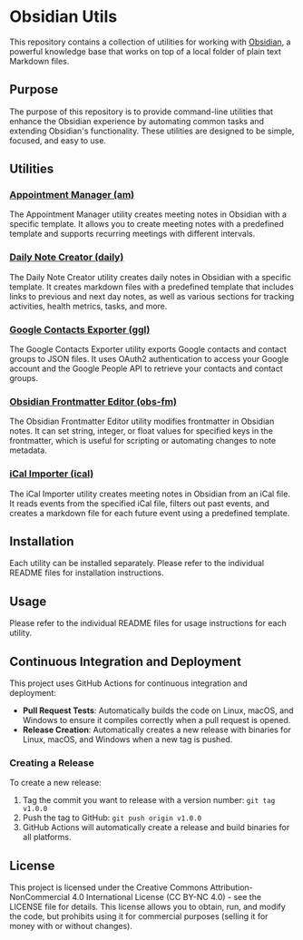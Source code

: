 # Obsidian Utils

This repository contains a collection of utilities for working with [Obsidian](https://obsidian.md/), a powerful knowledge base that works on top of a local folder of plain text Markdown files.

## Purpose

The purpose of this repository is to provide command-line utilities that enhance the Obsidian experience by automating common tasks and extending Obsidian's functionality. These utilities are designed to be simple, focused, and easy to use.

## Utilities

### [Appointment Manager (am)](cmd/am/README.md)

The Appointment Manager utility creates meeting notes in Obsidian with a specific template. It allows you to create meeting notes with a predefined template and supports recurring meetings with different intervals.

### [Daily Note Creator (daily)](cmd/daily/README.md)

The Daily Note Creator utility creates daily notes in Obsidian with a specific template. It creates markdown files with a predefined template that includes links to previous and next day notes, as well as various sections for tracking activities, health metrics, tasks, and more.

### [Google Contacts Exporter (ggl)](cmd/ggl/README.md)

The Google Contacts Exporter utility exports Google contacts and contact groups to JSON files. It uses OAuth2 authentication to access your Google account and the Google People API to retrieve your contacts and contact groups.

### [Obsidian Frontmatter Editor (obs-fm)](cmd/obs-fm/README.md)

The Obsidian Frontmatter Editor utility modifies frontmatter in Obsidian notes. It can set string, integer, or float values for specified keys in the frontmatter, which is useful for scripting or automating changes to note metadata.

### [iCal Importer (ical)](cmd/ical/README.md)

The iCal Importer utility creates meeting notes in Obsidian from an iCal file. It reads events from the specified iCal file, filters out past events, and creates a markdown file for each future event using a predefined template.

## Installation

Each utility can be installed separately. Please refer to the individual README files for installation instructions.

## Usage

Please refer to the individual README files for usage instructions for each utility.

## Continuous Integration and Deployment

This project uses GitHub Actions for continuous integration and deployment:

- **Pull Request Tests**: Automatically builds the code on Linux, macOS, and Windows to ensure it compiles correctly when a pull request is opened.
- **Release Creation**: Automatically creates a new release with binaries for Linux, macOS, and Windows when a new tag is pushed.

### Creating a Release

To create a new release:

1. Tag the commit you want to release with a version number: `git tag v1.0.0`
2. Push the tag to GitHub: `git push origin v1.0.0`
3. GitHub Actions will automatically create a release and build binaries for all platforms.

## License

This project is licensed under the Creative Commons Attribution-NonCommercial 4.0 International License (CC BY-NC 4.0) - see the LICENSE file for details. This license allows you to obtain, run, and modify the code, but prohibits using it for commercial purposes (selling it for money with or without changes).
